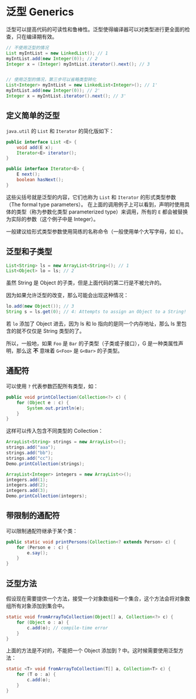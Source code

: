 # 泛型 Generics

泛型可以提高代码的可读性和鲁棒性。泛型使得编译器可以对类型进行更全面的检查，只在编译期有效。

```java
// 不使用泛型的情况
List myIntList = new LinkedList(); // 1
myIntList.add(new Integer(0)); // 2
Integer x = (Integer) myIntList.iterator().next(); // 3


// 使用泛型的情况，第三步可以省略类型转化
List<Integer> myIntList = new LinkedList<Integer>(); // 1'
myIntList.add(new Integer(0)); // 2'
Integer x = myIntList.iterator().next(); // 3'
```
## 定义简单的泛型

`java.util` 的 `List` 和 `Iterator` 的简化版如下：

```java
public interface List <E> {
    void add(E x);
    Iterator<E> iterator();
}

public interface Iterator<E> {
    E next();
    boolean hasNext();
}
```

这些尖括号就是泛型的内容，它们也称为 `List` 和 `Iterator` 的形式类型参数（The formal type parameters）。
在上面的调用例子上可以看到，声明时使用具体的类型（称为参数化类型 parameterized type）来调用，所有的 `E` 都会被替换为实际的参数（这个例子中是 Integer）。

一般建议给形式类型参数使用简练的名称命令（一般使用单个大写字母，如 `E`）。

## 泛型和子类型

```java
List<String> ls = new ArrayList<String>(); // 1
List<Object> lo = ls; // 2 
```

虽然 String 是 Object 的子类，但是上面代码的第二行是不被允许的。

因为如果允许泛型的改变，那么可能会出现这种情况：

```java
lo.add(new Object()); // 3
String s = ls.get(0); // 4: Attempts to assign an Object to a String!
```

若 `lo` 添加了 Object 进去，因为 ls 和 lo 指向的是同一个内存地址，那么 ls 里包含的就不仅仅是 String 类型的了。

所以，一般地，如果 `Foo` 是 `Bar` 的子类型（子类或子接口），G 是一种类属性声明，那么这 **不** 意味着 `G<Foo>` 是 `G<Bar>` 的子类型。

## 通配符

可以使用 `?` 代表参数匹配所有类型，如：

```java
public void printCollection(Collection<?> c) {
    for (Object e : c) {
        System.out.println(e);
    }
}
```

这样可以传入包含不同类型的 Collection：

```java
ArrayList<String> strings = new ArrayList<>();
strings.add("aaa");
strings.add("bb");
strings.add("cc");
Demo.printCollection(strings);

ArrayList<Integer> integers = new ArrayList<>();
integers.add(1);
integers.add(2);
integers.add(3);
Demo.printCollection(integers);
```

## 带限制的通配符

可以限制通配符继承于某个类：

```java
public static void printPersons(Collection<? extends Person> c) {
    for (Person e : c) {
        e.say();
    }
}
```

## 泛型方法

假设现在需要提供一个方法，接受一个对象数组和一个集合，这个方法会将对象数组所有对象添加到集合中。

```java
static void fromArrayToCollection(Object[] a, Collection<?> c) {
    for (Object o : a) { 
        c.add(o); // compile-time error
    }
}
```

上面的方法是不对的，不能把一个 Object 添加到 ? 中。这时候需要使用泛型方法：

```java
static <T> void fromArrayToCollection(T[] a, Collection<T> c) {
    for (T o : a) { 
        c.add(o);
    }
}
```
